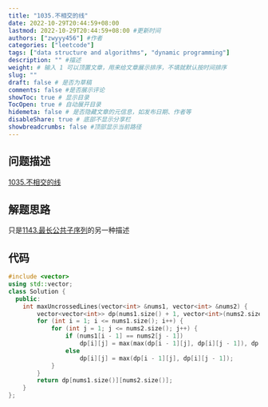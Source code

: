 ```yaml
---
title: "1035.不相交的线"
date: 2022-10-29T20:44:59+08:00
lastmod: 2022-10-29T20:44:59+08:00 #更新时间
authors: ["zwyyy456"] #作者
categories: ["leetcode"]
tags: ["data structure and algorithms", "dynamic programming"]
description: "" #描述
weight: # 输入 1 可以顶置文章，用来给文章展示排序，不填就默认按时间排序
slug: ""
draft: false # 是否为草稿
comments: false #是否展示评论
showToc: true # 显示目录
TocOpen: true # 自动展开目录
hidemeta: false # 是否隐藏文章的元信息，如发布日期、作者等
disableShare: true # 底部不显示分享栏
showbreadcrumbs: false #顶部显示当前路径
---
```

## 问题描述
[1035.不相交的线](https://leetcode.cn/problems/uncrossed-lines/)

## 解题思路
只是[1143.最长公共子序列](https://zwyyy456.vercel.app/zh/posts/tech/1143.longest-common-subsequence/)的另一种描述

## 代码
```cpp
#include <vector>
using std::vector;
class Solution {
  public:
    int maxUncrossedLines(vector<int> &nums1, vector<int> &nums2) {
        vector<vector<int>> dp(nums1.size() + 1, vector<int>(nums2.size() + 1, 0));
        for (int i = 1; i <= nums1.size(); i++) {
            for (int j = 1; j <= nums2.size(); j++) {
                if (nums1[i - 1] == nums2[j - 1])
                    dp[i][j] = max(max(dp[i - 1][j], dp[i][j - 1]), dp[i - 1][j - 1] + 1);
                else
                    dp[i][j] = max(dp[i - 1][j], dp[i][j - 1]);
            }
        }
        return dp[nums1.size()][nums2.size()];
    }
};
```
